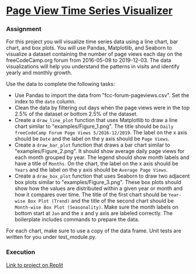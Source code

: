 # [Page View Time Series Visualizer](https://www.freecodecamp.org/learn/data-analysis-with-python/data-analysis-with-python-projects/page-view-time-series-visualizer)

### Assignment

For this project you will visualize time series data using a line chart, bar chart, and box plots. You will use Pandas, Matplotlib, and Seaborn to visualize a dataset containing the number of page views each day on the freeCodeCamp.org forum from 2016-05-09 to 2019-12-03. The data visualizations will help you understand the patterns in visits and identify yearly and monthly growth.

Use the data to complete the following tasks:

* Use Pandas to import the data from "fcc-forum-pageviews.csv". Set the index to the ```date``` column.
* Clean the data by filtering out days when the page views were in the top 2.5% of the dataset or bottom 2.5% of the dataset.
* Create a ```draw_line_plot``` function that uses Matplotlib to draw a line chart similar to "examples/Figure_1.png". The title should be ```Daily freeCodeCamp Forum Page Views 5/2016-12/2019```. The label on the x axis should be ```Date``` and the label on the y axis should be ```Page Views```.
* Create a ```draw_bar_plot``` function that draws a bar chart similar to "examples/Figure_2.png". It should show average daily page views for each month grouped by year. The legend should show month labels and have a title of ```Months```. On the chart, the label on the x axis should be ```Years``` and the label on the y axis should be ```Average Page Views```.
* Create a ```draw_box_plot``` function that uses Seaborn to draw two adjacent box plots similar to "examples/Figure_3.png". These box plots should show how the values are distributed within a given year or month and how it compares over time. The title of the first chart should be ```Year-wise Box Plot (Trend)``` and the title of the second chart should be ```Month-wise Box Plot (Seasonality)```. Make sure the month labels on bottom start at ```Jan``` and the x and y axis are labeled correctly. The boilerplate includes commands to prepare the data.


For each chart, make sure to use a copy of the data frame. Unit tests are written for you under test_module.py.

### Execution

[Link to project on Replit](https://replit.com/@MariaSylwiaR/page-view-time-series-visualizer)
